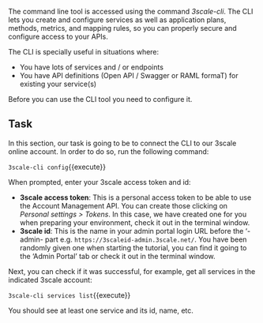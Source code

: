 The command line tool is accessed using the command *3scale-cli*. The CLI lets you create and configure services as well as application plans, methods, metrics, and mapping rules, so you can properly secure and configure access to your APIs.

The CLI is specially useful in situations where:

* You have lots of services and / or endpoints
* You have API definitions (Open API / Swagger or RAML formaT) for existing your service(s)

Before you can use the CLI tool you need to configure it.

## Task
In this section, our task is going to be to connect the CLI to our 3scale online account. In order to do so, run the following command:

`3scale-cli config`{{execute}}

When prompted, enter your 3scale access token and id:

* **3scale access token**: This is a personal access token to be able to use the Account Management API. You can create those clicking on *Personal settings > Tokens*. In this case, we have created one for you when preparing your environment, check it out in the terminal window.
* **3scale id**: This is the name in your admin portal login URL before the ‘-admin- part e.g. `https://3scaleid-admin.3scale.net/`. You have been randomly given one when starting the tutorial, you can find it going to the ‘Admin Portal’ tab or check it out in the terminal window.

Next, you can check if it was successful, for example, get all services in the indicated 3scale account:

`3scale-cli services list`{{execute}}

You should see at least one service and its id, name, etc.